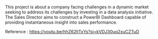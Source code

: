 This project is about a company facing challenges in a dynamic market seeking to address its challenges by investing in a data analysis initiative. 
The Sales Director aims to construct a PowerBI Dashboard capable of providing instantaneous insight into sales performance. 

Reference : https://youtu.be/hhZ62IlTxYs?si=kVDJ30uq2xuCZTuD
